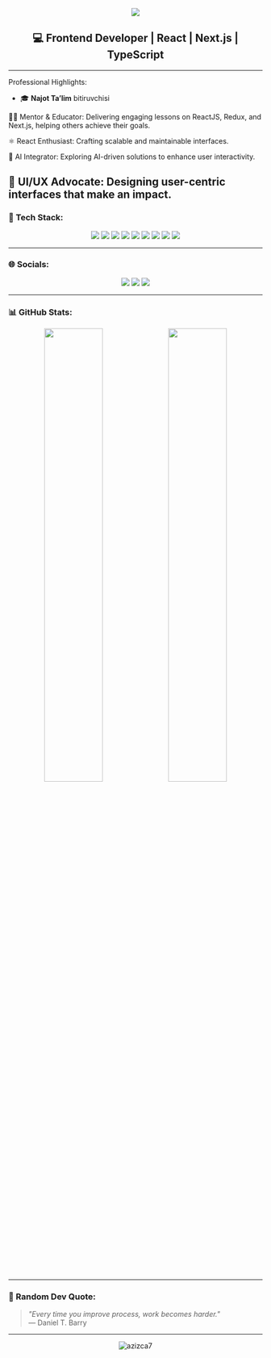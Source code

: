 <p align="center">
  <img src="https://readme-typing-svg.herokuapp.com/?lines=Hi,+I'm+Aziz+👋;Frontend+Developer+from+Uzbekistan;React,+Next.js,+TypeScript+lover!&center=true&width=500&height=50">
</p>

<h2 align="center">💻 Frontend Developer | React | Next.js | TypeScript</h2>

---
Professional Highlights: 
- 🎓 **Najot Ta’lim** bitiruvchisi

🧑‍🏫 Mentor & Educator: Delivering engaging lessons on ReactJS, Redux, and Next.js, helping others achieve their goals.

⚛️ React Enthusiast: Crafting scalable and maintainable interfaces. 

🤖 AI Integrator: Exploring AI-driven solutions to enhance user interactivity. 

🎨 UI/UX Advocate: Designing user-centric interfaces that make an impact. 
---

### 🧰 Tech Stack:

<p align="center">
  <img src="https://img.shields.io/badge/TypeScript-3178C6?style=for-the-badge&logo=typescript&logoColor=white"/>
  <img src="https://img.shields.io/badge/JavaScript-F7DF1E?style=for-the-badge&logo=javascript&logoColor=black"/>
  <img src="https://img.shields.io/badge/React-20232A?style=for-the-badge&logo=react&logoColor=61DAFB"/>
  <img src="https://img.shields.io/badge/Next.js-000000?style=for-the-badge&logo=nextdotjs&logoColor=white"/>
  <img src="https://img.shields.io/badge/TailwindCSS-06B6D4?style=for-the-badge&logo=tailwindcss&logoColor=white"/>
  <img src="https://img.shields.io/badge/Shadcn/UI-18181B?style=for-the-badge"/>
  <img src="https://img.shields.io/badge/Git-F05032?style=for-the-badge&logo=git&logoColor=white"/>
  <img src="https://img.shields.io/badge/GitHub-181717?style=for-the-badge&logo=github&logoColor=white"/>
  <img src="https://img.shields.io/badge/Figma-F24E1E?style=for-the-badge&logo=figma&logoColor=white"/>
</p>

---

### 🌐 Socials:

<p align="center">
  <a href="https://t.me/diplomat_4100"><img src="https://img.shields.io/badge/Telegram-2CA5E0?style=for-the-badge&logo=telegram&logoColor=white"/></a>
  <a href="mailto:your_email@ikromovazizbek256@gmail.com"><img src="https://img.shields.io/badge/Gmail-EA4335?style=for-the-badge&logo=gmail&logoColor=white"/></a>
  <a href="https://yourportfolio.com"><img src="https://img.shields.io/badge/Portfolio-000000?style=for-the-badge&logo=vercel&logoColor=white"/></a>
</p>

---

### 📊 GitHub Stats:

<p align="center">
  <img src="https://github-readme-stats.vercel.app/api?username=azizca7&show_icons=true&theme=tokyonight&hide_border=true" width="48%" />
  <img src="https://github-readme-stats.vercel.app/api/top-langs/?username=azizca7&layout=compact&theme=tokyonight&hide_border=true" width="48%" />
</p>

---

### 💬 Random Dev Quote:

> _"Every time you improve process, work becomes harder."_  
> — Daniel T. Barry

---

<p align="center">
  <img src="https://komarev.com/ghpvc/?username=azizca7&label=Profile+views&color=0e75b6&style=flat" alt="azizca7" />
</p>
